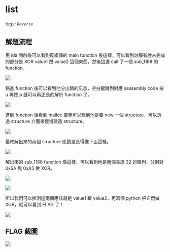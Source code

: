 # list
###### tags: `Reverse`
## 解題流程

用 ida 開啟後可以看到反組譯的 main function 長這樣，可以看到註解有說未完成的部分是 XOR value1 跟 value2 這個東西，然後這邊 call 了一個 sub_1168 的 function。

![](https://i.imgur.com/BSH1Fb9.png)

點進 function 後可以看到他分出錯的訊息，空白鍵跳到對應 asssembly code 按 u 再按 p 就可以再正長的解析 function 了。

![](https://i.imgur.com/EW0dDsZ.png)

進到 function 後看到 malloc 直覺可以想到他是要 new 一個 structure，可以透過 structure 介面來慢慢建造 structure。

![](https://i.imgur.com/fgBl1cN.png)

最終解出來的兩個 structure 應該是長得像下面這樣。

![](https://i.imgur.com/adkct5q.png)

解出來的 sub_1168 function 像這樣，可以看到他是兩個長度 32 的陣列，分別對 0x5A 與 0xA5 做 XOR。

![](https://i.imgur.com/vKsWFmU.png)

![](https://i.imgur.com/fsLiycj.png)


所以我們可以推測這兩個應該就是 value1 跟 value2，再寫個 python 把它們做 XOR，就可以看到 FLAG 了！

![](https://i.imgur.com/J2auo8y.png)

## FLAG 截圖
![](https://i.imgur.com/iwRQ6Rr.png)
